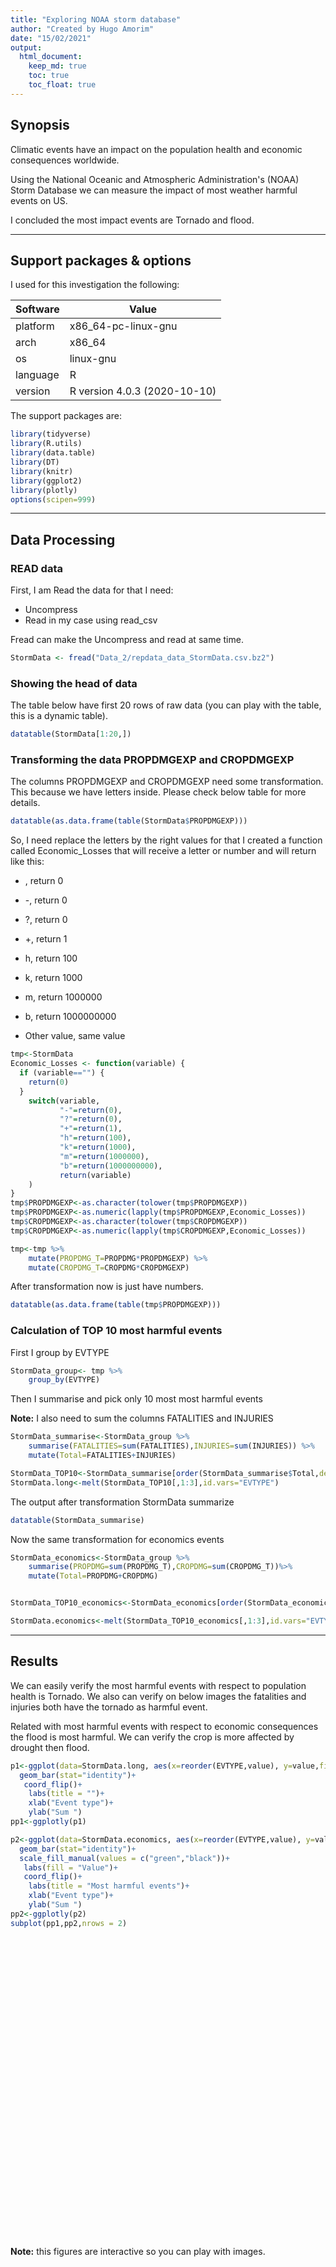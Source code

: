 ```yaml
---
title: "Exploring NOAA storm database"
author: "Created by Hugo Amorim"
date: "15/02/2021"
output: 
  html_document:
    keep_md: true
    toc: true
    toc_float: true
---
```


## Synopsis

Climatic events have an impact on the population health and economic consequences worldwide.

Using the National Oceanic and Atmospheric Administration's (NOAA) Storm Database we can measure the impact of most weather harmful events on US.

I concluded the most impact events are Tornado and flood.

------------------------------------------------------------------------

## Support packages & options

I used for this investigation the following:

| Software | Value                        |
|----------|------------------------------|
| platform | x86_64-pc-linux-gnu          |
| arch     | x86_64                       |
| os       | linux-gnu                    |
| language | R                            |
| version  | R version 4.0.3 (2020-10-10) |

The support packages are:


```r
library(tidyverse)
library(R.utils)
library(data.table)
library(DT)
library(knitr)
library(ggplot2)
library(plotly)
options(scipen=999)
```

------------------------------------------------------------------------

## Data Processing

### READ data

First, I am Read the data for that I need:

-   Uncompress
-   Read in my case using read_csv

Fread can make the Uncompress and read at same time.


```r
StormData <- fread("Data_2/repdata_data_StormData.csv.bz2")
```

### Showing the head of data 

The table below have first 20 rows of raw data (you can play with the table, this is a dynamic table).


```r
datatable(StormData[1:20,])
```

<!--html_preserve--><div id="htmlwidget-17c91e99b1e8a7956042" style="width:100%;height:auto;" class="datatables html-widget"></div>
<script type="application/json" data-for="htmlwidget-17c91e99b1e8a7956042">{"x":{"filter":"none","data":[["1","2","3","4","5","6","7","8","9","10","11","12","13","14","15","16","17","18","19","20"],[1,1,1,1,1,1,1,1,1,1,1,1,1,1,1,1,1,1,1,1],["4/18/1950 0:00:00","4/18/1950 0:00:00","2/20/1951 0:00:00","6/8/1951 0:00:00","11/15/1951 0:00:00","11/15/1951 0:00:00","11/16/1951 0:00:00","1/22/1952 0:00:00","2/13/1952 0:00:00","2/13/1952 0:00:00","2/13/1952 0:00:00","2/13/1952 0:00:00","2/13/1952 0:00:00","2/29/1952 0:00:00","3/3/1952 0:00:00","3/22/1952 0:00:00","4/4/1952 0:00:00","5/10/1952 0:00:00","5/10/1952 0:00:00","5/10/1952 0:00:00"],["0130","0145","1600","0900","1500","2000","0100","0900","2000","2000","2030","2030","2130","1700","1310","1500","0620","0900","0900","0900"],["CST","CST","CST","CST","CST","CST","CST","CST","CST","CST","CST","CST","CST","CST","CST","CST","CST","CST","CST","CST"],[97,3,57,89,43,77,9,123,125,57,43,9,73,49,107,103,97,57,57,57],["MOBILE","BALDWIN","FAYETTE","MADISON","CULLMAN","LAUDERDALE","BLOUNT","TALLAPOOSA","TUSCALOOSA","FAYETTE","CULLMAN","BLOUNT","JEFFERSON","DEKALB","PICKENS","MORGAN","MOBILE","FAYETTE","FAYETTE","FAYETTE"],["AL","AL","AL","AL","AL","AL","AL","AL","AL","AL","AL","AL","AL","AL","AL","AL","AL","AL","AL","AL"],["TORNADO","TORNADO","TORNADO","TORNADO","TORNADO","TORNADO","TORNADO","TORNADO","TORNADO","TORNADO","TORNADO","TORNADO","TORNADO","TORNADO","TORNADO","TORNADO","TORNADO","TORNADO","TORNADO","TORNADO"],[0,0,0,0,0,0,0,0,0,0,0,0,0,0,0,0,0,0,0,0],["","","","","","","","","","","","","","","","","","","",""],["","","","","","","","","","","","","","","","","","","",""],["","","","","","","","","","","","","","","","","","","",""],["","","","","","","","","","","","","","","","","","","",""],[0,0,0,0,0,0,0,0,0,0,0,0,0,0,0,0,0,0,0,0],[null,null,null,null,null,null,null,null,null,null,null,null,null,null,null,null,null,null,null,null],[0,0,0,0,0,0,0,0,0,0,0,0,0,0,0,0,0,0,0,0],["","","","","","","","","","","","","","","","","","","",""],["","","","","","","","","","","","","","","","","","","",""],[14,2,0.1,0,0,1.5,1.5,0,3.3,2.3,1.3,4.7,0,3.3,3.3,21.6,0.2,0.2,0.2,0.2],[100,150,123,100,150,177,33,33,100,100,400,400,200,400,440,100,200,50,50,50],[3,2,2,2,2,2,2,1,3,3,1,1,3,3,3,4,1,1,1,1],[0,0,0,0,0,0,0,0,0,0,0,0,0,0,0,0,0,0,0,0],[0,0,0,0,0,0,0,0,1,0,0,0,1,0,0,4,0,0,0,0],[15,0,2,2,2,6,1,0,14,0,3,3,26,12,6,50,2,0,0,0],[25,2.5,25,2.5,2.5,2.5,2.5,2.5,25,25,2.5,2.5,250,0,25,25,25,25,25,25],["K","K","K","K","K","K","K","K","K","K","M","M","K","K","K","K","K","K","K","K"],[0,0,0,0,0,0,0,0,0,0,0,0,0,0,0,0,0,0,0,0],["","","","","","","","","","","","","","","","","","","",""],["","","","","","","","","","","","","","","","","","","",""],["","","","","","","","","","","","","","","","","","","",""],["","","","","","","","","","","","","","","","","","","",""],[3040,3042,3340,3458,3412,3450,3405,3255,3334,3336,3401,3402,3336,3430,3320,3436,3042,3344,3344,3344],[8812,8755,8742,8626,8642,8748,8631,8558,8740,8738,8645,8644,8656,8542,8754,8700,8817,8745,8745,8745],[3051,0,0,0,0,0,0,0,3336,3337,3402,3404,0,3432,3322,3441,0,0,0,0],[8806,0,0,0,0,0,0,0,8738,8737,8644,8640,0,8540,8752,8638,0,0,0,0],["","","","","","","","","","","","","","","","","","","",""],[1,2,3,4,5,6,7,8,9,10,11,12,13,14,15,16,17,18,19,20]],"container":"<table class=\"display\">\n  <thead>\n    <tr>\n      <th> <\/th>\n      <th>STATE__<\/th>\n      <th>BGN_DATE<\/th>\n      <th>BGN_TIME<\/th>\n      <th>TIME_ZONE<\/th>\n      <th>COUNTY<\/th>\n      <th>COUNTYNAME<\/th>\n      <th>STATE<\/th>\n      <th>EVTYPE<\/th>\n      <th>BGN_RANGE<\/th>\n      <th>BGN_AZI<\/th>\n      <th>BGN_LOCATI<\/th>\n      <th>END_DATE<\/th>\n      <th>END_TIME<\/th>\n      <th>COUNTY_END<\/th>\n      <th>COUNTYENDN<\/th>\n      <th>END_RANGE<\/th>\n      <th>END_AZI<\/th>\n      <th>END_LOCATI<\/th>\n      <th>LENGTH<\/th>\n      <th>WIDTH<\/th>\n      <th>F<\/th>\n      <th>MAG<\/th>\n      <th>FATALITIES<\/th>\n      <th>INJURIES<\/th>\n      <th>PROPDMG<\/th>\n      <th>PROPDMGEXP<\/th>\n      <th>CROPDMG<\/th>\n      <th>CROPDMGEXP<\/th>\n      <th>WFO<\/th>\n      <th>STATEOFFIC<\/th>\n      <th>ZONENAMES<\/th>\n      <th>LATITUDE<\/th>\n      <th>LONGITUDE<\/th>\n      <th>LATITUDE_E<\/th>\n      <th>LONGITUDE_<\/th>\n      <th>REMARKS<\/th>\n      <th>REFNUM<\/th>\n    <\/tr>\n  <\/thead>\n<\/table>","options":{"columnDefs":[{"className":"dt-right","targets":[1,5,9,14,16,19,20,21,22,23,24,25,27,32,33,34,35,37]},{"orderable":false,"targets":0}],"order":[],"autoWidth":false,"orderClasses":false}},"evals":[],"jsHooks":[]}</script><!--/html_preserve-->

### Transforming the data PROPDMGEXP and CROPDMGEXP

The columns PROPDMGEXP and CROPDMGEXP need some transformation. This because we have letters inside. Please check below table for more details.


```r
datatable(as.data.frame(table(StormData$PROPDMGEXP)))
```

<!--html_preserve--><div id="htmlwidget-8da624db8883b3e31a3e" style="width:100%;height:auto;" class="datatables html-widget"></div>
<script type="application/json" data-for="htmlwidget-8da624db8883b3e31a3e">{"x":{"filter":"none","data":[["1","2","3","4","5","6","7","8","9","10","11","12","13","14","15","16","17","18","19"],["","-","?","+","0","1","2","3","4","5","6","7","8","B","h","H","K","m","M"],[465934,1,8,5,216,25,13,4,4,28,4,5,1,40,1,6,424665,7,11330]],"container":"<table class=\"display\">\n  <thead>\n    <tr>\n      <th> <\/th>\n      <th>Var1<\/th>\n      <th>Freq<\/th>\n    <\/tr>\n  <\/thead>\n<\/table>","options":{"columnDefs":[{"className":"dt-right","targets":2},{"orderable":false,"targets":0}],"order":[],"autoWidth":false,"orderClasses":false}},"evals":[],"jsHooks":[]}</script><!--/html_preserve-->

So, I need replace the letters by the right values for that I created a function called Economic_Losses that will receive a letter or number and will return like this:

-    , return 0

-   -, return 0

-   ?, return 0

-   +, return 1

-   h, return 100

-   k, return 1000

-   m, return 1000000

-   b, return 1000000000

-   Other value, same value


```r
tmp<-StormData
Economic_Losses <- function(variable) {
  if (variable=="") {
    return(0)
  }
    switch(variable,
           "-"=return(0),
           "?"=return(0),
           "+"=return(1),
           "h"=return(100),
           "k"=return(1000),
           "m"=return(1000000),
           "b"=return(1000000000),
           return(variable)
    )
}
tmp$PROPDMGEXP<-as.character(tolower(tmp$PROPDMGEXP))
tmp$PROPDMGEXP<-as.numeric(lapply(tmp$PROPDMGEXP,Economic_Losses))
tmp$CROPDMGEXP<-as.character(tolower(tmp$CROPDMGEXP))
tmp$CROPDMGEXP<-as.numeric(lapply(tmp$CROPDMGEXP,Economic_Losses))

tmp<-tmp %>% 
    mutate(PROPDMG_T=PROPDMG*PROPDMGEXP) %>% 
    mutate(CROPDMG_T=CROPDMG*CROPDMGEXP)
```

After transformation now is just have numbers.


```r
datatable(as.data.frame(table(tmp$PROPDMGEXP)))
```

<!--html_preserve--><div id="htmlwidget-e1d15ffdfa48f00e779c" style="width:100%;height:auto;" class="datatables html-widget"></div>
<script type="application/json" data-for="htmlwidget-e1d15ffdfa48f00e779c">{"x":{"filter":"none","data":[["1","2","3","4","5","6","7","8","9","10","11","12","13"],["0","1","2","3","4","5","6","7","8","100","1000","1000000","1000000000"],[466159,30,13,4,4,28,4,5,1,7,424665,11337,40]],"container":"<table class=\"display\">\n  <thead>\n    <tr>\n      <th> <\/th>\n      <th>Var1<\/th>\n      <th>Freq<\/th>\n    <\/tr>\n  <\/thead>\n<\/table>","options":{"columnDefs":[{"className":"dt-right","targets":2},{"orderable":false,"targets":0}],"order":[],"autoWidth":false,"orderClasses":false}},"evals":[],"jsHooks":[]}</script><!--/html_preserve-->

### Calculation of TOP 10 most harmful events

First I group by EVTYPE


```r
StormData_group<- tmp %>% 
    group_by(EVTYPE)
```

Then I summarise and pick only 10 most most harmful events

**Note:** I also need to sum the columns FATALITIES and INJURIES


```r
StormData_summarise<-StormData_group %>% 
    summarise(FATALITIES=sum(FATALITIES),INJURIES=sum(INJURIES)) %>%
    mutate(Total=FATALITIES+INJURIES)

StormData_TOP10<-StormData_summarise[order(StormData_summarise$Total,decreasing = TRUE),][1:10,]
StormData.long<-melt(StormData_TOP10[,1:3],id.vars="EVTYPE")
```

The output after transformation StormData summarize


```r
datatable(StormData_summarise)
```

<!--html_preserve--><div id="htmlwidget-99ee489470f81112983e" style="width:100%;height:auto;" class="datatables html-widget"></div>
<script type="application/json" data-for="htmlwidget-99ee489470f81112983e">{"x":{"filter":"none","data":[["1","2","3","4","5","6","7","8","9","10","11","12","13","14","15","16","17","18","19","20","21","22","23","24","25","26","27","28","29","30","31","32","33","34","35","36","37","38","39","40","41","42","43","44","45","46","47","48","49","50","51","52","53","54","55","56","57","58","59","60","61","62","63","64","65","66","67","68","69","70","71","72","73","74","75","76","77","78","79","80","81","82","83","84","85","86","87","88","89","90","91","92","93","94","95","96","97","98","99","100","101","102","103","104","105","106","107","108","109","110","111","112","113","114","115","116","117","118","119","120","121","122","123","124","125","126","127","128","129","130","131","132","133","134","135","136","137","138","139","140","141","142","143","144","145","146","147","148","149","150","151","152","153","154","155","156","157","158","159","160","161","162","163","164","165","166","167","168","169","170","171","172","173","174","175","176","177","178","179","180","181","182","183","184","185","186","187","188","189","190","191","192","193","194","195","196","197","198","199","200","201","202","203","204","205","206","207","208","209","210","211","212","213","214","215","216","217","218","219","220","221","222","223","224","225","226","227","228","229","230","231","232","233","234","235","236","237","238","239","240","241","242","243","244","245","246","247","248","249","250","251","252","253","254","255","256","257","258","259","260","261","262","263","264","265","266","267","268","269","270","271","272","273","274","275","276","277","278","279","280","281","282","283","284","285","286","287","288","289","290","291","292","293","294","295","296","297","298","299","300","301","302","303","304","305","306","307","308","309","310","311","312","313","314","315","316","317","318","319","320","321","322","323","324","325","326","327","328","329","330","331","332","333","334","335","336","337","338","339","340","341","342","343","344","345","346","347","348","349","350","351","352","353","354","355","356","357","358","359","360","361","362","363","364","365","366","367","368","369","370","371","372","373","374","375","376","377","378","379","380","381","382","383","384","385","386","387","388","389","390","391","392","393","394","395","396","397","398","399","400","401","402","403","404","405","406","407","408","409","410","411","412","413","414","415","416","417","418","419","420","421","422","423","424","425","426","427","428","429","430","431","432","433","434","435","436","437","438","439","440","441","442","443","444","445","446","447","448","449","450","451","452","453","454","455","456","457","458","459","460","461","462","463","464","465","466","467","468","469","470","471","472","473","474","475","476","477","478","479","480","481","482","483","484","485","486","487","488","489","490","491","492","493","494","495","496","497","498","499","500","501","502","503","504","505","506","507","508","509","510","511","512","513","514","515","516","517","518","519","520","521","522","523","524","525","526","527","528","529","530","531","532","533","534","535","536","537","538","539","540","541","542","543","544","545","546","547","548","549","550","551","552","553","554","555","556","557","558","559","560","561","562","563","564","565","566","567","568","569","570","571","572","573","574","575","576","577","578","579","580","581","582","583","584","585","586","587","588","589","590","591","592","593","594","595","596","597","598","599","600","601","602","603","604","605","606","607","608","609","610","611","612","613","614","615","616","617","618","619","620","621","622","623","624","625","626","627","628","629","630","631","632","633","634","635","636","637","638","639","640","641","642","643","644","645","646","647","648","649","650","651","652","653","654","655","656","657","658","659","660","661","662","663","664","665","666","667","668","669","670","671","672","673","674","675","676","677","678","679","680","681","682","683","684","685","686","687","688","689","690","691","692","693","694","695","696","697","698","699","700","701","702","703","704","705","706","707","708","709","710","711","712","713","714","715","716","717","718","719","720","721","722","723","724","725","726","727","728","729","730","731","732","733","734","735","736","737","738","739","740","741","742","743","744","745","746","747","748","749","750","751","752","753","754","755","756","757","758","759","760","761","762","763","764","765","766","767","768","769","770","771","772","773","774","775","776","777","778","779","780","781","782","783","784","785","786","787","788","789","790","791","792","793","794","795","796","797","798","799","800","801","802","803","804","805","806","807","808","809","810","811","812","813","814","815","816","817","818","819","820","821","822","823","824","825","826","827","828","829","830","831","832","833","834","835","836","837","838","839","840","841","842","843","844","845","846","847","848","849","850","851","852","853","854","855","856","857","858","859","860","861","862","863","864","865","866","867","868","869","870","871","872","873","874","875","876","877","878","879","880","881","882","883","884","885","886","887","888","889","890","891","892","893","894","895","896","897","898","899","900","901","902","903","904","905","906","907","908","909","910","911","912","913","914","915","916","917","918","919","920","921","922","923","924","925","926","927","928","929","930","931","932","933","934","935","936","937","938","939","940","941","942","943","944","945","946","947","948","949","950","951","952","953","954","955","956","957","958","959","960","961","962","963","964","965","966","967","968","969","970","971","972","973","974","975","976","977","978","979","980","981","982","983","984","985"],["   HIGH SURF ADVISORY"," COASTAL FLOOD"," FLASH FLOOD"," LIGHTNING"," TSTM WIND"," TSTM WIND (G45)"," WATERSPOUT"," WIND","?","ABNORMAL WARMTH","ABNORMALLY DRY","ABNORMALLY WET","ACCUMULATED SNOWFALL","AGRICULTURAL FREEZE","APACHE COUNTY","ASTRONOMICAL HIGH TIDE","ASTRONOMICAL LOW TIDE","AVALANCE","AVALANCHE","BEACH EROSIN","Beach Erosion","BEACH EROSION","BEACH EROSION/COASTAL FLOOD","BEACH FLOOD","BELOW NORMAL PRECIPITATION","BITTER WIND CHILL","BITTER WIND CHILL TEMPERATURES","Black Ice","BLACK ICE","BLIZZARD","BLIZZARD AND EXTREME WIND CHIL","BLIZZARD AND HEAVY SNOW","Blizzard Summary","BLIZZARD WEATHER","BLIZZARD/FREEZING RAIN","BLIZZARD/HEAVY SNOW","BLIZZARD/HIGH WIND","BLIZZARD/WINTER STORM","BLOW-OUT TIDE","BLOW-OUT TIDES","BLOWING DUST","blowing snow","Blowing Snow","BLOWING SNOW","BLOWING SNOW &amp; EXTREME WIND CH","BLOWING SNOW- EXTREME WIND CHI","BLOWING SNOW/EXTREME WIND CHIL","BREAKUP FLOODING","BRUSH FIRE","BRUSH FIRES","COASTAL  FLOODING/EROSION","COASTAL EROSION","Coastal Flood","COASTAL FLOOD","coastal flooding","Coastal Flooding","COASTAL FLOODING","COASTAL FLOODING/EROSION","Coastal Storm","COASTAL STORM","COASTAL SURGE","COASTAL/TIDAL FLOOD","COASTALFLOOD","COASTALSTORM","Cold","COLD","COLD AIR FUNNEL","COLD AIR FUNNELS","COLD AIR TORNADO","Cold and Frost","COLD AND FROST","COLD AND SNOW","COLD AND WET CONDITIONS","Cold Temperature","COLD TEMPERATURES","COLD WAVE","COLD WEATHER","COLD WIND CHILL TEMPERATURES","COLD/WIND CHILL","COLD/WINDS","COOL AND WET","COOL SPELL","CSTL FLOODING/EROSION","DAM BREAK","DAM FAILURE","Damaging Freeze","DAMAGING FREEZE","DEEP HAIL","DENSE FOG","DENSE SMOKE","DOWNBURST","DOWNBURST WINDS","DRIEST MONTH","Drifting Snow","DROUGHT","DROUGHT/EXCESSIVE HEAT","DROWNING","DRY","DRY CONDITIONS","DRY HOT WEATHER","DRY MICROBURST","DRY MICROBURST 50","DRY MICROBURST 53","DRY MICROBURST 58","DRY MICROBURST 61","DRY MICROBURST 84","DRY MICROBURST WINDS","DRY MIRCOBURST WINDS","DRY PATTERN","DRY SPELL","DRY WEATHER","DRYNESS","DUST DEVEL","Dust Devil","DUST DEVIL","DUST DEVIL WATERSPOUT","DUST STORM","DUST STORM/HIGH WINDS","DUSTSTORM","EARLY FREEZE","Early Frost","EARLY FROST","EARLY RAIN","EARLY SNOW","Early snowfall","EARLY SNOWFALL","Erosion/Cstl Flood","EXCESSIVE","Excessive Cold","EXCESSIVE HEAT","EXCESSIVE HEAT/DROUGHT","EXCESSIVE PRECIPITATION","EXCESSIVE RAIN","EXCESSIVE RAINFALL","EXCESSIVE SNOW","EXCESSIVE WETNESS","EXCESSIVELY DRY","Extended Cold","Extreme Cold","EXTREME COLD","EXTREME COLD/WIND CHILL","EXTREME HEAT","EXTREME WIND CHILL","EXTREME WIND CHILL/BLOWING SNO","EXTREME WIND CHILLS","EXTREME WINDCHILL","EXTREME WINDCHILL TEMPERATURES","EXTREME/RECORD COLD","EXTREMELY WET","FALLING SNOW/ICE","FIRST FROST","FIRST SNOW","FLASH FLOOD","FLASH FLOOD - HEAVY RAIN","FLASH FLOOD FROM ICE JAMS","FLASH FLOOD LANDSLIDES","FLASH FLOOD WINDS","FLASH FLOOD/","FLASH FLOOD/ FLOOD","FLASH FLOOD/ STREET","FLASH FLOOD/FLOOD","FLASH FLOOD/HEAVY RAIN","FLASH FLOOD/LANDSLIDE","FLASH FLOODING","FLASH FLOODING/FLOOD","FLASH FLOODING/THUNDERSTORM WI","FLASH FLOODS","FLASH FLOOODING","Flood","FLOOD","FLOOD &amp; HEAVY RAIN","FLOOD FLASH","FLOOD FLOOD/FLASH","FLOOD WATCH/","FLOOD/FLASH","Flood/Flash Flood","FLOOD/FLASH FLOOD","FLOOD/FLASH FLOODING","FLOOD/FLASH/FLOOD","FLOOD/FLASHFLOOD","FLOOD/RAIN/WIND","FLOOD/RAIN/WINDS","FLOOD/RIVER FLOOD","Flood/Strong Wind","FLOODING","FLOODING/HEAVY RAIN","FLOODS","FOG","FOG AND COLD TEMPERATURES","FOREST FIRES","Freeze","FREEZE","Freezing drizzle","Freezing Drizzle","FREEZING DRIZZLE","FREEZING DRIZZLE AND FREEZING","Freezing Fog","FREEZING FOG","Freezing rain","Freezing Rain","FREEZING RAIN","FREEZING RAIN AND SLEET","FREEZING RAIN AND SNOW","FREEZING RAIN SLEET AND","FREEZING RAIN SLEET AND LIGHT","FREEZING RAIN/SLEET","FREEZING RAIN/SNOW","Freezing Spray","Frost","FROST","Frost/Freeze","FROST/FREEZE","FROST\\FREEZE","FUNNEL","Funnel Cloud","FUNNEL CLOUD","FUNNEL CLOUD.","FUNNEL CLOUD/HAIL","FUNNEL CLOUDS","FUNNELS","Glaze","GLAZE","GLAZE ICE","GLAZE/ICE STORM","gradient wind","Gradient wind","GRADIENT WIND","GRADIENT WINDS","GRASS FIRES","GROUND BLIZZARD","GUSTNADO","GUSTNADO AND","GUSTY LAKE WIND","GUSTY THUNDERSTORM WIND","GUSTY THUNDERSTORM WINDS","Gusty Wind","GUSTY WIND","GUSTY WIND/HAIL","GUSTY WIND/HVY RAIN","Gusty wind/rain","Gusty winds","Gusty Winds","GUSTY WINDS","HAIL","HAIL 0.75","HAIL 0.88","HAIL 075","HAIL 088","HAIL 1.00","HAIL 1.75","HAIL 1.75)","HAIL 100","HAIL 125","HAIL 150","HAIL 175","HAIL 200","HAIL 225","HAIL 275","HAIL 450","HAIL 75","HAIL 80","HAIL 88","HAIL ALOFT","HAIL DAMAGE","HAIL FLOODING","HAIL STORM","Hail(0.75)","HAIL/ICY ROADS","HAIL/WIND","HAIL/WINDS","HAILSTORM","HAILSTORMS","HARD FREEZE","HAZARDOUS SURF","HEAT","HEAT DROUGHT","Heat Wave","HEAT WAVE","HEAT WAVE DROUGHT","HEAT WAVES","HEAT/DROUGHT","Heatburst","HEAVY LAKE SNOW","HEAVY MIX","HEAVY PRECIPATATION","Heavy Precipitation","HEAVY PRECIPITATION","Heavy rain","Heavy Rain","HEAVY RAIN","HEAVY RAIN AND FLOOD","Heavy Rain and Wind","HEAVY RAIN EFFECTS","HEAVY RAIN; URBAN FLOOD WINDS;","HEAVY RAIN/FLOODING","Heavy Rain/High Surf","HEAVY RAIN/LIGHTNING","HEAVY RAIN/MUDSLIDES/FLOOD","HEAVY RAIN/SEVERE WEATHER","HEAVY RAIN/SMALL STREAM URBAN","HEAVY RAIN/SNOW","HEAVY RAIN/URBAN FLOOD","HEAVY RAIN/WIND","HEAVY RAINFALL","HEAVY RAINS","HEAVY RAINS/FLOODING","HEAVY SEAS","HEAVY SHOWER","HEAVY SHOWERS","HEAVY SNOW","HEAVY SNOW   FREEZING RAIN","HEAVY SNOW &amp; ICE","HEAVY SNOW AND","HEAVY SNOW AND HIGH WINDS","HEAVY SNOW AND ICE","HEAVY SNOW AND ICE STORM","HEAVY SNOW AND STRONG WINDS","HEAVY SNOW ANDBLOWING SNOW","Heavy snow shower","HEAVY SNOW SQUALLS","HEAVY SNOW-SQUALLS","HEAVY SNOW/BLIZZARD","HEAVY SNOW/BLIZZARD/AVALANCHE","HEAVY SNOW/BLOWING SNOW","HEAVY SNOW/FREEZING RAIN","HEAVY SNOW/HIGH","HEAVY SNOW/HIGH WIND","HEAVY SNOW/HIGH WINDS","HEAVY SNOW/HIGH WINDS &amp; FLOOD","HEAVY SNOW/HIGH WINDS/FREEZING","HEAVY SNOW/ICE","HEAVY SNOW/ICE STORM","HEAVY SNOW/SLEET","HEAVY SNOW/SQUALLS","HEAVY SNOW/WIND","HEAVY SNOW/WINTER STORM","HEAVY SNOWPACK","Heavy Surf","HEAVY SURF","Heavy surf and wind","HEAVY SURF COASTAL FLOODING","HEAVY SURF/HIGH SURF","HEAVY SWELLS","HEAVY WET SNOW","HIGH","HIGH  SWELLS","HIGH  WINDS","HIGH SEAS","High Surf","HIGH SURF","HIGH SURF ADVISORIES","HIGH SURF ADVISORY","HIGH SWELLS","HIGH TEMPERATURE RECORD","HIGH TIDES","HIGH WATER","HIGH WAVES","High Wind","HIGH WIND","HIGH WIND (G40)","HIGH WIND 48","HIGH WIND 63","HIGH WIND 70","HIGH WIND AND HEAVY SNOW","HIGH WIND AND HIGH TIDES","HIGH WIND AND SEAS","HIGH WIND DAMAGE","HIGH WIND/ BLIZZARD","HIGH WIND/BLIZZARD","HIGH WIND/BLIZZARD/FREEZING RA","HIGH WIND/HEAVY SNOW","HIGH WIND/LOW WIND CHILL","HIGH WIND/SEAS","HIGH WIND/WIND CHILL","HIGH WIND/WIND CHILL/BLIZZARD","HIGH WINDS","HIGH WINDS 55","HIGH WINDS 57","HIGH WINDS 58","HIGH WINDS 63","HIGH WINDS 66","HIGH WINDS 67","HIGH WINDS 73","HIGH WINDS 76","HIGH WINDS 80","HIGH WINDS 82","HIGH WINDS AND WIND CHILL","HIGH WINDS DUST STORM","HIGH WINDS HEAVY RAINS","HIGH WINDS/","HIGH WINDS/COASTAL FLOOD","HIGH WINDS/COLD","HIGH WINDS/FLOODING","HIGH WINDS/HEAVY RAIN","HIGH WINDS/SNOW","HIGHWAY FLOODING","Hot and Dry","HOT PATTERN","HOT SPELL","HOT WEATHER","HOT/DRY PATTERN","HURRICANE","Hurricane Edouard","HURRICANE EMILY","HURRICANE ERIN","HURRICANE FELIX","HURRICANE GORDON","HURRICANE OPAL","HURRICANE OPAL/HIGH WINDS","HURRICANE-GENERATED SWELLS","HURRICANE/TYPHOON","HVY RAIN","HYPERTHERMIA/EXPOSURE","HYPOTHERMIA","Hypothermia/Exposure","HYPOTHERMIA/EXPOSURE","ICE","ICE AND SNOW","ICE FLOES","Ice Fog","ICE JAM","Ice jam flood (minor","ICE JAM FLOODING","ICE ON ROAD","ICE PELLETS","ICE ROADS","ICE STORM","ICE STORM AND SNOW","ICE STORM/FLASH FLOOD","Ice/Snow","ICE/SNOW","ICE/STRONG WINDS","Icestorm/Blizzard","Icy Roads","ICY ROADS","LACK OF SNOW","Lake Effect Snow","LAKE EFFECT SNOW","LAKE FLOOD","LAKE-EFFECT SNOW","LAKESHORE FLOOD","LANDSLIDE","LANDSLIDE/URBAN FLOOD","LANDSLIDES","Landslump","LANDSLUMP","LANDSPOUT","LARGE WALL CLOUD","LATE FREEZE","LATE SEASON HAIL","LATE SEASON SNOW","Late Season Snowfall","LATE SNOW","Late-season Snowfall","LIGHT FREEZING RAIN","Light snow","Light Snow","LIGHT SNOW","LIGHT SNOW AND SLEET","Light Snow/Flurries","LIGHT SNOW/FREEZING PRECIP","Light Snowfall","LIGHTING","LIGHTNING","LIGHTNING  WAUSEON","LIGHTNING AND HEAVY RAIN","LIGHTNING AND THUNDERSTORM WIN","LIGHTNING AND WINDS","LIGHTNING DAMAGE","LIGHTNING FIRE","LIGHTNING INJURY","LIGHTNING THUNDERSTORM WINDS","LIGHTNING THUNDERSTORM WINDSS","LIGHTNING.","LIGHTNING/HEAVY RAIN","LIGNTNING","LOCAL FLASH FLOOD","LOCAL FLOOD","LOCALLY HEAVY RAIN","LOW TEMPERATURE","LOW TEMPERATURE RECORD","LOW WIND CHILL","MAJOR FLOOD","Marine Accident","MARINE HAIL","MARINE HIGH WIND","MARINE MISHAP","MARINE STRONG WIND","MARINE THUNDERSTORM WIND","MARINE TSTM WIND","Metro Storm, May 26","Microburst","MICROBURST","MICROBURST WINDS","Mild and Dry Pattern","MILD PATTERN","MILD/DRY PATTERN","MINOR FLOOD","Minor Flooding","MINOR FLOODING","MIXED PRECIP","Mixed Precipitation","MIXED PRECIPITATION","MODERATE SNOW","MODERATE SNOWFALL","MONTHLY PRECIPITATION","Monthly Rainfall","MONTHLY RAINFALL","Monthly Snowfall","MONTHLY SNOWFALL","MONTHLY TEMPERATURE","Mountain Snows","MUD SLIDE","MUD SLIDES","MUD SLIDES URBAN FLOODING","MUD/ROCK SLIDE","Mudslide","MUDSLIDE","MUDSLIDE/LANDSLIDE","Mudslides","MUDSLIDES","NEAR RECORD SNOW","No Severe Weather","NON SEVERE HAIL","NON TSTM WIND","NON-SEVERE WIND DAMAGE","NON-TSTM WIND","NONE","NORMAL PRECIPITATION","NORTHERN LIGHTS","Other","OTHER","PATCHY DENSE FOG","PATCHY ICE","Prolong Cold","PROLONG COLD","PROLONG COLD/SNOW","PROLONG WARMTH","PROLONGED RAIN","RAIN","RAIN (HEAVY)","RAIN AND WIND","Rain Damage","RAIN/SNOW","RAIN/WIND","RAINSTORM","RAPIDLY RISING WATER","RECORD  COLD","Record Cold","RECORD COLD","RECORD COLD AND HIGH WIND","RECORD COLD/FROST","RECORD COOL","Record dry month","RECORD DRYNESS","Record Heat","RECORD HEAT","RECORD HEAT WAVE","Record High","RECORD HIGH","RECORD HIGH TEMPERATURE","RECORD HIGH TEMPERATURES","RECORD LOW","RECORD LOW RAINFALL","Record May Snow","RECORD PRECIPITATION","RECORD RAINFALL","RECORD SNOW","RECORD SNOW/COLD","RECORD SNOWFALL","Record temperature","RECORD TEMPERATURE","Record Temperatures","RECORD TEMPERATURES","RECORD WARM","RECORD WARM TEMPS.","Record Warmth","RECORD WARMTH","Record Winter Snow","RECORD/EXCESSIVE HEAT","RECORD/EXCESSIVE RAINFALL","RED FLAG CRITERIA","RED FLAG FIRE WX","REMNANTS OF FLOYD","RIP CURRENT","RIP CURRENTS","RIP CURRENTS HEAVY SURF","RIP CURRENTS/HEAVY SURF","RIVER AND STREAM FLOOD","RIVER FLOOD","River Flooding","RIVER FLOODING","ROCK SLIDE","ROGUE WAVE","ROTATING WALL CLOUD","ROUGH SEAS","ROUGH SURF","RURAL FLOOD","Saharan Dust","SAHARAN DUST","Seasonal Snowfall","SEICHE","SEVERE COLD","SEVERE THUNDERSTORM","SEVERE THUNDERSTORM WINDS","SEVERE THUNDERSTORMS","SEVERE TURBULENCE","SLEET","SLEET &amp; FREEZING RAIN","SLEET STORM","SLEET/FREEZING RAIN","SLEET/ICE STORM","SLEET/RAIN/SNOW","SLEET/SNOW","small hail","Small Hail","SMALL HAIL","SMALL STREAM","SMALL STREAM AND","SMALL STREAM AND URBAN FLOOD","SMALL STREAM AND URBAN FLOODIN","SMALL STREAM FLOOD","SMALL STREAM FLOODING","SMALL STREAM URBAN FLOOD","SMALL STREAM/URBAN FLOOD","Sml Stream Fld","SMOKE","Snow","SNOW","Snow Accumulation","SNOW ACCUMULATION","SNOW ADVISORY","SNOW AND COLD","SNOW AND HEAVY SNOW","Snow and Ice","SNOW AND ICE","SNOW AND ICE STORM","Snow and sleet","SNOW AND SLEET","SNOW AND WIND","SNOW DROUGHT","SNOW FREEZING RAIN","SNOW SHOWERS","SNOW SLEET","SNOW SQUALL","Snow squalls","Snow Squalls","SNOW SQUALLS","SNOW- HIGH WIND- WIND CHILL","SNOW/ BITTER COLD","SNOW/ ICE","SNOW/BLOWING SNOW","SNOW/COLD","SNOW/FREEZING RAIN","SNOW/HEAVY SNOW","SNOW/HIGH WINDS","SNOW/ICE","SNOW/ICE STORM","SNOW/RAIN","SNOW/RAIN/SLEET","SNOW/SLEET","SNOW/SLEET/FREEZING RAIN","SNOW/SLEET/RAIN","SNOW\\COLD","SNOWFALL RECORD","SNOWMELT FLOODING","SNOWSTORM","SOUTHEAST","STORM FORCE WINDS","STORM SURGE","STORM SURGE/TIDE","STREAM FLOODING","STREET FLOOD","STREET FLOODING","Strong Wind","STRONG WIND","STRONG WIND GUST","Strong winds","Strong Winds","STRONG WINDS","Summary August 10","Summary August 11","Summary August 17","Summary August 2-3","Summary August 21","Summary August 28","Summary August 4","Summary August 7","Summary August 9","Summary Jan 17","Summary July 23-24","Summary June 18-19","Summary June 5-6","Summary June 6","Summary of April 12","Summary of April 13","Summary of April 21","Summary of April 27","Summary of April 3rd","Summary of August 1","Summary of July 11","Summary of July 2","Summary of July 22","Summary of July 26","Summary of July 29","Summary of July 3","Summary of June 10","Summary of June 11","Summary of June 12","Summary of June 13","Summary of June 15","Summary of June 16","Summary of June 18","Summary of June 23","Summary of June 24","Summary of June 3","Summary of June 30","Summary of June 4","Summary of June 6","Summary of March 14","Summary of March 23","Summary of March 24","SUMMARY OF MARCH 24-25","SUMMARY OF MARCH 27","SUMMARY OF MARCH 29","Summary of May 10","Summary of May 13","Summary of May 14","Summary of May 22","Summary of May 22 am","Summary of May 22 pm","Summary of May 26 am","Summary of May 26 pm","Summary of May 31 am","Summary of May 31 pm","Summary of May 9-10","Summary Sept. 25-26","Summary September 20","Summary September 23","Summary September 3","Summary September 4","Summary: Nov. 16","Summary: Nov. 6-7","Summary: Oct. 20-21","Summary: October 31","Summary: Sept. 18","Temperature record","THUDERSTORM WINDS","THUNDEERSTORM WINDS","THUNDERESTORM WINDS","THUNDERSNOW","Thundersnow shower","THUNDERSTORM","THUNDERSTORM  WINDS","THUNDERSTORM DAMAGE","THUNDERSTORM DAMAGE TO","THUNDERSTORM HAIL","THUNDERSTORM W INDS","Thunderstorm Wind","THUNDERSTORM WIND","THUNDERSTORM WIND (G40)","THUNDERSTORM WIND 50","THUNDERSTORM WIND 52","THUNDERSTORM WIND 56","THUNDERSTORM WIND 59","THUNDERSTORM WIND 59 MPH","THUNDERSTORM WIND 59 MPH.","THUNDERSTORM WIND 60 MPH","THUNDERSTORM WIND 65 MPH","THUNDERSTORM WIND 65MPH","THUNDERSTORM WIND 69","THUNDERSTORM WIND 98 MPH","THUNDERSTORM WIND G50","THUNDERSTORM WIND G51","THUNDERSTORM WIND G52","THUNDERSTORM WIND G55","THUNDERSTORM WIND G60","THUNDERSTORM WIND G61","THUNDERSTORM WIND TREES","THUNDERSTORM WIND.","THUNDERSTORM WIND/ TREE","THUNDERSTORM WIND/ TREES","THUNDERSTORM WIND/AWNING","THUNDERSTORM WIND/HAIL","THUNDERSTORM WIND/LIGHTNING","THUNDERSTORM WINDS","THUNDERSTORM WINDS      LE CEN","THUNDERSTORM WINDS 13","THUNDERSTORM WINDS 2","THUNDERSTORM WINDS 50","THUNDERSTORM WINDS 52","THUNDERSTORM WINDS 53","THUNDERSTORM WINDS 60","THUNDERSTORM WINDS 61","THUNDERSTORM WINDS 62","THUNDERSTORM WINDS 63 MPH","THUNDERSTORM WINDS AND","THUNDERSTORM WINDS FUNNEL CLOU","THUNDERSTORM WINDS G","THUNDERSTORM WINDS G60","THUNDERSTORM WINDS HAIL","THUNDERSTORM WINDS HEAVY RAIN","THUNDERSTORM WINDS LIGHTNING","THUNDERSTORM WINDS SMALL STREA","THUNDERSTORM WINDS URBAN FLOOD","THUNDERSTORM WINDS.","THUNDERSTORM WINDS/ FLOOD","THUNDERSTORM WINDS/ HAIL","THUNDERSTORM WINDS/FLASH FLOOD","THUNDERSTORM WINDS/FLOODING","THUNDERSTORM WINDS/FUNNEL CLOU","THUNDERSTORM WINDS/HAIL","THUNDERSTORM WINDS/HEAVY RAIN","THUNDERSTORM WINDS53","THUNDERSTORM WINDSHAIL","THUNDERSTORM WINDSS","THUNDERSTORM WINS","THUNDERSTORMS","THUNDERSTORMS WIND","THUNDERSTORMS WINDS","THUNDERSTORMW","THUNDERSTORMW 50","THUNDERSTORMW WINDS","THUNDERSTORMWINDS","THUNDERSTROM WIND","THUNDERSTROM WINDS","THUNDERTORM WINDS","THUNDERTSORM WIND","THUNDESTORM WINDS","THUNERSTORM WINDS","TIDAL FLOOD","Tidal Flooding","TIDAL FLOODING","TORNADO","TORNADO DEBRIS","TORNADO F0","TORNADO F1","TORNADO F2","TORNADO F3","TORNADO/WATERSPOUT","TORNADOES","TORNADOES, TSTM WIND, HAIL","TORNADOS","TORNDAO","TORRENTIAL RAIN","Torrential Rainfall","TROPICAL DEPRESSION","TROPICAL STORM","TROPICAL STORM ALBERTO","TROPICAL STORM DEAN","TROPICAL STORM GORDON","TROPICAL STORM JERRY","TSTM","TSTM HEAVY RAIN","Tstm Wind","TSTM WIND","TSTM WIND  (G45)","TSTM WIND (41)","TSTM WIND (G35)","TSTM WIND (G40)","TSTM WIND (G45)","TSTM WIND 40","TSTM WIND 45","TSTM WIND 50","TSTM WIND 51","TSTM WIND 52","TSTM WIND 55","TSTM WIND 65)","TSTM WIND AND LIGHTNING","TSTM WIND DAMAGE","TSTM WIND G45","TSTM WIND G58","TSTM WIND/HAIL","TSTM WINDS","TSTM WND","TSTMW","TSUNAMI","TUNDERSTORM WIND","TYPHOON","Unseasonable Cold","UNSEASONABLY COLD","UNSEASONABLY COOL","UNSEASONABLY COOL &amp; WET","UNSEASONABLY DRY","UNSEASONABLY HOT","UNSEASONABLY WARM","UNSEASONABLY WARM &amp; WET","UNSEASONABLY WARM AND DRY","UNSEASONABLY WARM YEAR","UNSEASONABLY WARM/WET","UNSEASONABLY WET","UNSEASONAL LOW TEMP","UNSEASONAL RAIN","UNUSUAL WARMTH","UNUSUAL/RECORD WARMTH","UNUSUALLY COLD","UNUSUALLY LATE SNOW","UNUSUALLY WARM","URBAN AND SMALL","URBAN AND SMALL STREAM","URBAN AND SMALL STREAM FLOOD","URBAN AND SMALL STREAM FLOODIN","Urban flood","Urban Flood","URBAN FLOOD","URBAN FLOOD LANDSLIDE","Urban Flooding","URBAN FLOODING","URBAN FLOODS","URBAN SMALL","URBAN SMALL STREAM FLOOD","URBAN/SMALL","URBAN/SMALL FLOODING","URBAN/SMALL STREAM","URBAN/SMALL STREAM  FLOOD","URBAN/SMALL STREAM FLOOD","URBAN/SMALL STREAM FLOODING","URBAN/SMALL STRM FLDG","URBAN/SML STREAM FLD","URBAN/SML STREAM FLDG","URBAN/STREET FLOODING","VERY DRY","VERY WARM","VOG","Volcanic Ash","VOLCANIC ASH","Volcanic Ash Plume","VOLCANIC ASHFALL","VOLCANIC ERUPTION","WAKE LOW WIND","WALL CLOUD","WALL CLOUD/FUNNEL CLOUD","WARM DRY CONDITIONS","WARM WEATHER","WATER SPOUT","WATERSPOUT","WATERSPOUT FUNNEL CLOUD","WATERSPOUT TORNADO","WATERSPOUT-","WATERSPOUT-TORNADO","WATERSPOUT/","WATERSPOUT/ TORNADO","WATERSPOUT/TORNADO","WATERSPOUTS","WAYTERSPOUT","wet micoburst","WET MICROBURST","Wet Month","WET SNOW","WET WEATHER","Wet Year","Whirlwind","WHIRLWIND","WILD FIRES","WILD/FOREST FIRE","WILD/FOREST FIRES","WILDFIRE","WILDFIRES","Wind","WIND","WIND ADVISORY","WIND AND WAVE","WIND CHILL","WIND CHILL/HIGH WIND","Wind Damage","WIND DAMAGE","WIND GUSTS","WIND STORM","WIND/HAIL","WINDS","WINTER MIX","WINTER STORM","WINTER STORM HIGH WINDS","WINTER STORM/HIGH WIND","WINTER STORM/HIGH WINDS","WINTER STORMS","Winter Weather","WINTER WEATHER","WINTER WEATHER MIX","WINTER WEATHER/MIX","WINTERY MIX","Wintry mix","Wintry Mix","WINTRY MIX","WND"],[0,0,0,0,0,0,0,0,0,0,0,0,0,0,0,0,0,1,224,0,0,0,0,0,0,0,0,0,1,101,0,0,0,0,0,0,0,0,0,0,0,1,0,1,0,0,0,0,0,0,0,0,0,3,0,2,1,0,0,3,0,0,0,1,3,35,0,0,0,0,0,14,0,2,0,3,5,0,95,1,0,0,0,0,0,0,0,0,18,0,0,0,0,0,0,2,1,0,0,0,3,0,0,0,0,0,0,0,0,0,0,0,0,0,2,0,22,0,0,0,0,0,0,0,0,0,0,0,0,1903,0,0,0,2,0,0,0,1,2,160,125,96,0,0,0,17,0,0,0,1,0,0,978,0,0,0,0,0,0,0,14,0,0,19,5,0,2,0,0,470,1,0,0,0,0,0,17,0,0,0,0,0,1,0,6,0,0,62,1,0,0,1,0,0,2,0,0,0,0,0,7,0,0,0,0,0,1,1,0,1,0,0,0,0,0,0,0,0,0,0,0,7,0,0,0,0,0,0,0,0,0,0,0,0,0,0,1,0,0,0,0,0,4,15,0,0,0,0,0,0,0,0,0,0,0,0,0,0,0,0,0,0,0,0,0,0,0,0,0,0,0,0,0,0,937,0,0,172,4,5,0,0,0,0,0,0,0,0,0,98,0,0,0,0,0,0,0,0,0,0,0,0,0,0,0,0,3,0,0,127,0,0,0,2,0,0,0,0,0,0,0,0,0,0,0,0,0,0,0,0,0,0,0,0,0,0,0,1,7,3,0,42,0,0,0,0,0,5,3,101,0,0,1,0,0,3,1,0,248,0,0,0,0,0,0,3,0,0,0,0,0,0,4,0,0,35,0,0,0,0,0,0,0,0,0,0,0,0,0,0,0,0,0,0,3,0,0,0,0,0,0,61,0,0,6,1,0,1,2,0,64,0,1,1,4,3,6,0,0,0,0,0,0,1,0,0,89,0,0,0,0,0,0,0,5,0,0,0,0,0,0,38,0,1,0,0,0,0,0,0,0,0,0,0,0,0,0,1,0,0,0,0,0,816,0,0,0,0,0,0,0,0,0,1,0,0,0,0,0,7,0,0,0,1,0,1,7,14,10,9,0,0,0,0,0,0,0,0,0,1,2,0,0,0,0,0,0,0,0,0,0,0,0,0,0,0,4,0,0,1,0,0,0,0,0,0,0,0,0,0,0,0,0,0,0,0,0,0,0,0,0,0,0,4,1,0,1,0,0,1,0,0,0,0,0,0,2,0,0,0,0,0,0,0,0,0,0,0,0,0,0,0,0,0,0,0,0,0,0,17,0,0,0,0,368,204,0,5,0,2,0,2,0,0,0,8,4,0,0,0,0,0,0,0,0,0,0,2,0,0,0,0,0,0,0,0,0,0,0,0,0,0,0,0,0,0,0,0,5,0,0,0,0,0,0,4,0,0,0,0,0,0,0,0,2,0,1,0,0,1,0,0,0,0,0,0,0,0,0,0,0,0,0,0,0,0,0,0,0,13,11,0,0,0,0,103,0,0,1,7,0,0,0,0,0,0,0,0,0,0,0,0,0,0,0,0,0,0,0,0,0,0,0,0,0,0,0,0,0,0,0,0,0,0,0,0,0,0,0,0,0,0,0,0,0,0,0,0,0,0,0,0,0,0,0,0,0,0,0,0,0,0,0,0,0,0,0,0,0,0,1,0,1,0,0,0,0,0,0,133,1,0,0,0,0,0,0,0,0,0,0,0,0,0,1,0,0,0,0,0,0,0,0,0,0,64,0,0,0,0,0,0,0,0,0,0,0,0,0,0,0,0,0,0,0,0,0,0,0,0,0,0,0,0,0,0,0,0,0,0,0,0,0,0,0,0,1,0,0,0,0,0,0,5633,0,0,0,0,0,0,0,25,0,0,0,0,0,58,0,0,8,0,0,0,0,504,0,0,1,0,0,0,0,0,0,0,0,0,0,0,0,0,5,0,0,0,33,0,0,0,2,0,0,0,0,11,0,29,0,0,0,0,0,0,0,0,0,0,0,0,0,1,0,0,0,0,0,0,0,0,0,0,0,0,0,0,0,0,28,0,0,0,0,0,0,0,0,0,0,0,0,0,0,0,0,3,0,0,0,0,0,0,3,0,0,0,0,0,0,0,0,1,0,3,12,0,75,0,0,23,0,0,0,0,0,0,0,1,0,1,0,206,1,0,0,10,0,33,0,28,0,0,0,1,0],[0,0,0,0,0,0,0,0,0,0,0,0,0,0,0,0,0,0,170,0,0,0,0,0,0,0,0,0,24,805,0,0,0,0,0,0,0,0,0,0,0,1,0,13,0,0,0,0,2,0,0,0,0,2,0,0,0,5,1,1,0,0,0,0,0,48,0,0,0,0,0,0,0,0,0,0,0,0,12,0,0,0,0,0,0,0,0,0,342,0,0,0,0,0,4,0,0,0,0,0,28,0,0,0,0,0,0,1,0,0,0,0,0,1,42,0,440,0,0,0,0,0,0,0,0,0,0,0,0,6525,0,0,0,21,2,0,0,0,0,231,24,155,0,0,0,5,0,0,0,1,0,0,1777,0,0,0,0,0,0,0,0,0,0,8,0,0,0,0,0,6789,0,0,0,0,0,0,15,0,0,0,0,0,0,0,2,0,0,734,1,0,0,0,0,0,15,0,0,0,0,0,23,0,0,0,0,0,0,0,0,3,0,0,0,0,0,3,0,0,0,0,0,216,0,15,0,0,0,0,0,0,0,0,0,0,0,0,1,0,0,0,2,1,8,1361,0,0,0,0,0,0,0,0,0,0,0,0,0,0,0,0,0,0,0,0,0,0,0,0,0,0,0,0,0,1,2100,0,70,309,15,0,0,0,0,0,0,0,0,0,0,251,0,0,0,0,0,0,0,0,0,0,0,0,0,0,4,0,0,0,0,1021,0,0,0,0,0,0,0,0,2,0,0,0,1,0,0,0,0,0,0,0,10,0,0,0,0,0,0,0,40,0,0,48,0,0,1,0,0,8,4,152,0,0,0,0,0,0,0,0,1137,0,1,0,0,0,0,20,0,0,0,0,1,0,0,0,0,302,0,0,0,0,0,0,0,0,0,0,0,0,0,0,0,4,0,0,6,0,0,0,0,0,0,46,2,1,1,0,0,1,0,2,1275,0,0,0,0,0,137,0,0,0,0,0,0,0,0,1,1975,0,2,0,0,0,0,0,31,0,0,0,0,0,0,52,0,1,0,0,0,0,0,0,0,0,0,0,0,0,0,2,0,0,0,0,0,5230,0,0,1,0,0,0,1,0,0,0,0,0,0,0,0,0,0,0,0,2,0,1,5,22,26,8,0,0,0,0,0,0,0,0,0,0,26,0,0,0,0,0,0,0,0,0,0,0,0,0,0,0,2,0,0,0,0,0,0,0,1,7,0,0,0,0,0,4,0,0,0,0,0,0,0,0,0,0,0,2,0,0,0,0,0,0,0,0,0,0,0,0,50,0,0,0,0,0,0,0,0,0,0,0,0,0,0,0,0,0,0,0,0,0,0,0,0,0,0,0,232,297,0,0,0,2,1,0,0,2,0,5,1,0,0,0,0,0,0,0,0,0,0,0,0,0,0,0,0,0,0,0,10,0,0,0,0,0,0,0,0,0,0,2,29,0,0,0,0,0,0,1,0,0,0,0,0,0,0,0,35,0,0,0,0,0,0,0,0,0,0,36,0,0,0,0,0,0,0,0,0,0,0,0,0,38,5,0,0,0,0,280,0,0,0,21,0,0,0,0,0,0,0,0,0,0,0,0,0,0,0,0,0,0,0,0,0,0,0,0,0,0,0,0,0,0,0,0,0,0,0,0,0,0,0,0,0,0,0,0,0,0,0,0,0,0,0,0,0,0,0,0,0,0,0,0,0,0,0,0,0,0,0,0,0,0,1,0,12,10,0,0,0,0,0,1488,0,0,0,0,0,0,0,0,0,0,0,0,0,0,0,0,0,0,0,0,0,0,0,0,0,908,0,1,0,0,0,0,0,0,0,0,0,0,0,0,0,0,0,0,0,0,0,0,0,0,0,1,0,0,0,4,0,0,0,1,27,0,0,0,0,0,0,0,0,0,0,0,1,91346,0,0,0,16,2,0,0,0,0,0,0,4,0,340,0,0,43,0,0,0,0,6957,0,0,0,1,3,0,0,0,0,0,0,0,0,0,0,0,95,0,0,0,129,0,5,0,0,0,0,0,0,17,0,0,0,0,0,0,0,0,0,0,0,0,0,0,0,0,0,0,0,0,0,0,0,0,0,0,0,0,0,0,0,0,79,0,0,0,0,0,0,0,0,0,0,0,0,0,0,2,0,29,0,1,0,0,0,0,42,0,0,0,0,0,0,0,0,0,0,150,545,0,911,0,0,86,0,0,0,0,0,0,0,0,0,1,0,1321,15,0,0,17,0,398,68,72,0,0,0,77,0],[0,0,0,0,0,0,0,0,0,0,0,0,0,0,0,0,0,1,394,0,0,0,0,0,0,0,0,0,25,906,0,0,0,0,0,0,0,0,0,0,0,2,0,14,0,0,0,0,2,0,0,0,0,5,0,2,1,5,1,4,0,0,0,1,3,83,0,0,0,0,0,14,0,2,0,3,5,0,107,1,0,0,0,0,0,0,0,0,360,0,0,0,0,0,4,2,1,0,0,0,31,0,0,0,0,0,0,1,0,0,0,0,0,1,44,0,462,0,0,0,0,0,0,0,0,0,0,0,0,8428,0,0,0,23,2,0,0,1,2,391,149,251,0,0,0,22,0,0,0,2,0,0,2755,0,0,0,0,0,0,0,14,0,0,27,5,0,2,0,0,7259,1,0,0,0,0,0,32,0,0,0,0,0,1,0,8,0,0,796,2,0,0,1,0,0,17,0,0,0,0,0,30,0,0,0,0,0,1,1,0,4,0,0,0,0,0,3,0,0,0,0,0,223,0,15,0,0,0,0,0,0,0,0,0,0,0,0,2,0,0,0,2,1,12,1376,0,0,0,0,0,0,0,0,0,0,0,0,0,0,0,0,0,0,0,0,0,0,0,0,0,0,0,0,0,1,3037,0,70,481,19,5,0,0,0,0,0,0,0,0,0,349,0,0,0,0,0,0,0,0,0,0,0,0,0,0,4,0,3,0,0,1148,0,0,0,2,0,0,0,0,2,0,0,0,1,0,0,0,0,0,0,0,10,0,0,0,0,0,0,1,47,3,0,90,0,0,1,0,0,13,7,253,0,0,1,0,0,3,1,0,1385,0,1,0,0,0,0,23,0,0,0,0,1,0,4,0,0,337,0,0,0,0,0,0,0,0,0,0,0,0,0,0,0,4,0,0,9,0,0,0,0,0,0,107,2,1,7,1,0,2,2,2,1339,0,1,1,4,3,143,0,0,0,0,0,0,1,0,1,2064,0,2,0,0,0,0,0,36,0,0,0,0,0,0,90,0,2,0,0,0,0,0,0,0,0,0,0,0,0,0,3,0,0,0,0,0,6046,0,0,1,0,0,0,1,0,0,1,0,0,0,0,0,7,0,0,0,3,0,2,12,36,36,17,0,0,0,0,0,0,0,0,0,1,28,0,0,0,0,0,0,0,0,0,0,0,0,0,0,0,6,0,0,1,0,0,0,0,1,7,0,0,0,0,0,4,0,0,0,0,0,0,0,0,0,0,0,6,1,0,1,0,0,1,0,0,0,0,0,0,52,0,0,0,0,0,0,0,0,0,0,0,0,0,0,0,0,0,0,0,0,0,0,17,0,0,0,0,600,501,0,5,0,4,1,2,0,2,0,13,5,0,0,0,0,0,0,0,0,0,0,2,0,0,0,0,0,0,0,0,10,0,0,0,0,0,0,0,0,0,0,2,34,0,0,0,0,0,0,5,0,0,0,0,0,0,0,0,37,0,1,0,0,1,0,0,0,0,0,36,0,0,0,0,0,0,0,0,0,0,0,0,0,51,16,0,0,0,0,383,0,0,1,28,0,0,0,0,0,0,0,0,0,0,0,0,0,0,0,0,0,0,0,0,0,0,0,0,0,0,0,0,0,0,0,0,0,0,0,0,0,0,0,0,0,0,0,0,0,0,0,0,0,0,0,0,0,0,0,0,0,0,0,0,0,0,0,0,0,0,0,0,0,0,2,0,13,10,0,0,0,0,0,1621,1,0,0,0,0,0,0,0,0,0,0,0,0,0,1,0,0,0,0,0,0,0,0,0,0,972,0,1,0,0,0,0,0,0,0,0,0,0,0,0,0,0,0,0,0,0,0,0,0,0,0,1,0,0,0,4,0,0,0,1,27,0,0,0,0,0,1,0,0,0,0,0,1,96979,0,0,0,16,2,0,0,25,0,0,0,4,0,398,0,0,51,0,0,0,0,7461,0,0,1,1,3,0,0,0,0,0,0,0,0,0,0,0,100,0,0,0,162,0,5,0,2,0,0,0,0,28,0,29,0,0,0,0,0,0,0,0,0,0,0,0,0,1,0,0,0,0,0,0,0,0,0,0,0,0,0,0,0,0,107,0,0,0,0,0,0,0,0,0,0,0,0,0,0,2,0,32,0,1,0,0,0,0,45,0,0,0,0,0,0,0,0,1,0,153,557,0,986,0,0,109,0,0,0,0,0,0,0,1,0,2,0,1527,16,0,0,27,0,431,68,100,0,0,0,78,0]],"container":"<table class=\"display\">\n  <thead>\n    <tr>\n      <th> <\/th>\n      <th>EVTYPE<\/th>\n      <th>FATALITIES<\/th>\n      <th>INJURIES<\/th>\n      <th>Total<\/th>\n    <\/tr>\n  <\/thead>\n<\/table>","options":{"columnDefs":[{"className":"dt-right","targets":[2,3,4]},{"orderable":false,"targets":0}],"order":[],"autoWidth":false,"orderClasses":false}},"evals":[],"jsHooks":[]}</script><!--/html_preserve-->
Now the same transformation for economics events 


```r
StormData_economics<-StormData_group %>% 
    summarise(PROPDMG=sum(PROPDMG_T),CROPDMG=sum(CROPDMG_T))%>%
    mutate(Total=PROPDMG+CROPDMG)


StormData_TOP10_economics<-StormData_economics[order(StormData_economics$Total,decreasing =TRUE),][1:10,]

StormData.economics<-melt(StormData_TOP10_economics[,1:3],id.vars="EVTYPE")
```

------------------------------------------------------------------------

## Results

We can easily verify the most harmful events with respect to population health is Tornado. We also can verify on below images the fatalities and injuries both have the tornado as harmful event. 

Related with most harmful events with respect to economic consequences the flood is most harmful. We can verify the crop is more affected by drought then flood.


```r
p1<-ggplot(data=StormData.long, aes(x=reorder(EVTYPE,value), y=value,fill=variable)) +
  geom_bar(stat="identity")+
   coord_flip()+
    labs(title = "")+
    xlab("Event type")+
    ylab("Sum ")
pp1<-ggplotly(p1) 
```


```r
p2<-ggplot(data=StormData.economics, aes(x=reorder(EVTYPE,value), y=value,fill=variable)) +
  geom_bar(stat="identity")+
  scale_fill_manual(values = c("green","black"))+
   labs(fill = "Value")+
   coord_flip()+
    labs(title = "Most harmful events")+
    xlab("Event type")+
    ylab("Sum ")
pp2<-ggplotly(p2)
subplot(pp1,pp2,nrows = 2)
```

<!--html_preserve--><div id="htmlwidget-90c59553d6234dbcef4c" style="width:672px;height:480px;" class="plotly html-widget"></div>
<script type="application/json" data-for="htmlwidget-90c59553d6234dbcef4c">{"x":{"data":[{"orientation":"h","width":[0.899999999999999,0.899999999999999,0.899999999999999,0.9,0.9,0.9,0.9,0.9,0.9,0.9],"base":[91346,6525,6957,6789,5230,2100,1777,1975,1488,1321],"x":[5633,1903,504,470,816,937,978,89,133,206],"y":[10,9,8,7,6,5,4,3,2,1],"text":["reorder(EVTYPE, value): TORNADO<br />value:  5633<br />variable: FATALITIES","reorder(EVTYPE, value): EXCESSIVE HEAT<br />value:  1903<br />variable: FATALITIES","reorder(EVTYPE, value): TSTM WIND<br />value:   504<br />variable: FATALITIES","reorder(EVTYPE, value): FLOOD<br />value:   470<br />variable: FATALITIES","reorder(EVTYPE, value): LIGHTNING<br />value:   816<br />variable: FATALITIES","reorder(EVTYPE, value): HEAT<br />value:   937<br />variable: FATALITIES","reorder(EVTYPE, value): FLASH FLOOD<br />value:   978<br />variable: FATALITIES","reorder(EVTYPE, value): ICE STORM<br />value:    89<br />variable: FATALITIES","reorder(EVTYPE, value): THUNDERSTORM WIND<br />value:   133<br />variable: FATALITIES","reorder(EVTYPE, value): WINTER STORM<br />value:   206<br />variable: FATALITIES"],"type":"bar","marker":{"autocolorscale":false,"color":"rgba(248,118,109,1)","line":{"width":1.88976377952756,"color":"transparent"}},"name":"FATALITIES","legendgroup":"FATALITIES","showlegend":true,"xaxis":"x","yaxis":"y","hoverinfo":"text","frame":null},{"orientation":"h","width":[0.899999999999999,0.899999999999999,0.899999999999999,0.9,0.9,0.9,0.9,0.9,0.9,0.9],"base":[0,0,0,0,0,0,0,0,0,0],"x":[91346,6525,6957,6789,5230,2100,1777,1975,1488,1321],"y":[10,9,8,7,6,5,4,3,2,1],"text":["reorder(EVTYPE, value): TORNADO<br />value: 91346<br />variable: INJURIES","reorder(EVTYPE, value): EXCESSIVE HEAT<br />value:  6525<br />variable: INJURIES","reorder(EVTYPE, value): TSTM WIND<br />value:  6957<br />variable: INJURIES","reorder(EVTYPE, value): FLOOD<br />value:  6789<br />variable: INJURIES","reorder(EVTYPE, value): LIGHTNING<br />value:  5230<br />variable: INJURIES","reorder(EVTYPE, value): HEAT<br />value:  2100<br />variable: INJURIES","reorder(EVTYPE, value): FLASH FLOOD<br />value:  1777<br />variable: INJURIES","reorder(EVTYPE, value): ICE STORM<br />value:  1975<br />variable: INJURIES","reorder(EVTYPE, value): THUNDERSTORM WIND<br />value:  1488<br />variable: INJURIES","reorder(EVTYPE, value): WINTER STORM<br />value:  1321<br />variable: INJURIES"],"type":"bar","marker":{"autocolorscale":false,"color":"rgba(0,191,196,1)","line":{"width":1.88976377952756,"color":"transparent"}},"name":"INJURIES","legendgroup":"INJURIES","showlegend":true,"xaxis":"x","yaxis":"y","hoverinfo":"text","frame":null},{"orientation":"h","width":[0.899999999999999,0.899999999999999,0.899999999999999,0.9,0.9,0.9,0.9,0.9,0.9,0.9],"base":[5661968450,2607872800,414953110,5000,3025954450,1421317100,13972566000,2741910000,5029459000,5022113500],"x":[144657709800,69305840000,56937161051,43323536000,15732267370,16140812086.8,1046106000,11868319010,5118945500,3944927810],"y":[10,9,8,7,6,5,4,3,2,1],"text":["reorder(EVTYPE, value): FLOOD<br />value: 144657709800<br />variable: PROPDMG","reorder(EVTYPE, value): HURRICANE/TYPHOON<br />value:  69305840000<br />variable: PROPDMG","reorder(EVTYPE, value): TORNADO<br />value:  56937161051<br />variable: PROPDMG","reorder(EVTYPE, value): STORM SURGE<br />value:  43323536000<br />variable: PROPDMG","reorder(EVTYPE, value): HAIL<br />value:  15732267370<br />variable: PROPDMG","reorder(EVTYPE, value): FLASH FLOOD<br />value:  16140812087<br />variable: PROPDMG","reorder(EVTYPE, value): DROUGHT<br />value:   1046106000<br />variable: PROPDMG","reorder(EVTYPE, value): HURRICANE<br />value:  11868319010<br />variable: PROPDMG","reorder(EVTYPE, value): RIVER FLOOD<br />value:   5118945500<br />variable: PROPDMG","reorder(EVTYPE, value): ICE STORM<br />value:   3944927810<br />variable: PROPDMG"],"type":"bar","marker":{"autocolorscale":false,"color":"rgba(0,255,0,1)","line":{"width":1.88976377952756,"color":"transparent"}},"name":"PROPDMG","legendgroup":"PROPDMG","showlegend":true,"xaxis":"x2","yaxis":"y2","hoverinfo":"text","frame":null},{"orientation":"h","width":[0.899999999999999,0.899999999999999,0.899999999999999,0.9,0.9,0.9,0.9,0.9,0.9,0.9],"base":[0,0,0,0,0,0,0,0,0,0],"x":[5661968450,2607872800,414953110,5000,3025954450,1421317100,13972566000,2741910000,5029459000,5022113500],"y":[10,9,8,7,6,5,4,3,2,1],"text":["reorder(EVTYPE, value): FLOOD<br />value:   5661968450<br />variable: CROPDMG","reorder(EVTYPE, value): HURRICANE/TYPHOON<br />value:   2607872800<br />variable: CROPDMG","reorder(EVTYPE, value): TORNADO<br />value:    414953110<br />variable: CROPDMG","reorder(EVTYPE, value): STORM SURGE<br />value:         5000<br />variable: CROPDMG","reorder(EVTYPE, value): HAIL<br />value:   3025954450<br />variable: CROPDMG","reorder(EVTYPE, value): FLASH FLOOD<br />value:   1421317100<br />variable: CROPDMG","reorder(EVTYPE, value): DROUGHT<br />value:  13972566000<br />variable: CROPDMG","reorder(EVTYPE, value): HURRICANE<br />value:   2741910000<br />variable: CROPDMG","reorder(EVTYPE, value): RIVER FLOOD<br />value:   5029459000<br />variable: CROPDMG","reorder(EVTYPE, value): ICE STORM<br />value:   5022113500<br />variable: CROPDMG"],"type":"bar","marker":{"autocolorscale":false,"color":"rgba(0,0,0,1)","line":{"width":1.88976377952756,"color":"transparent"}},"name":"CROPDMG","legendgroup":"CROPDMG","showlegend":true,"xaxis":"x2","yaxis":"y2","hoverinfo":"text","frame":null}],"layout":{"xaxis":{"domain":[0,1],"automargin":true,"type":"linear","autorange":false,"range":[-4848.95,101827.95],"tickmode":"array","ticktext":["0","25000","50000","75000","100000"],"tickvals":[0,25000,50000,75000,100000],"categoryorder":"array","categoryarray":["0","25000","50000","75000","100000"],"nticks":null,"ticks":"outside","tickcolor":"rgba(51,51,51,1)","ticklen":3.65296803652968,"tickwidth":0.66417600664176,"showticklabels":true,"tickfont":{"color":"rgba(77,77,77,1)","family":"","size":11.689497716895},"tickangle":-0,"showline":false,"linecolor":null,"linewidth":0,"showgrid":true,"gridcolor":"rgba(255,255,255,1)","gridwidth":0.66417600664176,"zeroline":false,"anchor":"y","hoverformat":".2f"},"xaxis2":{"domain":[0,1],"automargin":true,"type":"linear","autorange":false,"range":[-7515983912.5,157835662162.5],"tickmode":"array","ticktext":["0","50000000000","100000000000","150000000000"],"tickvals":[0,50000000000,100000000000,150000000000],"categoryorder":"array","categoryarray":["0","50000000000","100000000000","150000000000"],"nticks":null,"ticks":"outside","tickcolor":"rgba(51,51,51,1)","ticklen":3.65296803652968,"tickwidth":0.66417600664176,"showticklabels":true,"tickfont":{"color":"rgba(77,77,77,1)","family":"","size":11.689497716895},"tickangle":-0,"showline":false,"linecolor":null,"linewidth":0,"showgrid":true,"gridcolor":"rgba(255,255,255,1)","gridwidth":0.66417600664176,"zeroline":false,"anchor":"y2","hoverformat":".2f"},"yaxis2":{"domain":[0,0.48],"automargin":true,"type":"linear","autorange":false,"range":[0.4,10.6],"tickmode":"array","ticktext":["ICE STORM","RIVER FLOOD","HURRICANE","DROUGHT","FLASH FLOOD","HAIL","STORM SURGE","TORNADO","HURRICANE/TYPHOON","FLOOD"],"tickvals":[1,2,3,4,5,6,7,8,9,10],"categoryorder":"array","categoryarray":["ICE STORM","RIVER FLOOD","HURRICANE","DROUGHT","FLASH FLOOD","HAIL","STORM SURGE","TORNADO","HURRICANE/TYPHOON","FLOOD"],"nticks":null,"ticks":"outside","tickcolor":"rgba(51,51,51,1)","ticklen":3.65296803652968,"tickwidth":0.66417600664176,"showticklabels":true,"tickfont":{"color":"rgba(77,77,77,1)","family":"","size":11.689497716895},"tickangle":-0,"showline":false,"linecolor":null,"linewidth":0,"showgrid":true,"gridcolor":"rgba(255,255,255,1)","gridwidth":0.66417600664176,"zeroline":false,"anchor":"x2","hoverformat":".2f"},"yaxis":{"domain":[0.52,1],"automargin":true,"type":"linear","autorange":false,"range":[0.4,10.6],"tickmode":"array","ticktext":["WINTER STORM","THUNDERSTORM WIND","ICE STORM","FLASH FLOOD","HEAT","LIGHTNING","FLOOD","TSTM WIND","EXCESSIVE HEAT","TORNADO"],"tickvals":[1,2,3,4,5,6,7,8,9,10],"categoryorder":"array","categoryarray":["WINTER STORM","THUNDERSTORM WIND","ICE STORM","FLASH FLOOD","HEAT","LIGHTNING","FLOOD","TSTM WIND","EXCESSIVE HEAT","TORNADO"],"nticks":null,"ticks":"outside","tickcolor":"rgba(51,51,51,1)","ticklen":3.65296803652968,"tickwidth":0.66417600664176,"showticklabels":true,"tickfont":{"color":"rgba(77,77,77,1)","family":"","size":11.689497716895},"tickangle":-0,"showline":false,"linecolor":null,"linewidth":0,"showgrid":true,"gridcolor":"rgba(255,255,255,1)","gridwidth":0.66417600664176,"zeroline":false,"anchor":"x","hoverformat":".2f"},"annotations":[{"text":"variable","x":1.02,"y":1,"showarrow":false,"ax":0,"ay":0,"font":{"color":"rgba(0,0,0,1)","family":"","size":14.6118721461187},"xref":"paper","yref":"paper","textangle":-0,"xanchor":"left","yanchor":"bottom","legendTitle":true},{"text":"Value","x":1.02,"y":0.48,"showarrow":false,"ax":0,"ay":0,"font":{"color":"rgba(0,0,0,1)","family":"","size":14.6118721461187},"xref":"paper","yref":"paper","textangle":-0,"xanchor":"left","yanchor":"bottom","legendTitle":true}],"shapes":[{"type":"rect","fillcolor":null,"line":{"color":null,"width":0,"linetype":[]},"yref":"paper","xref":"paper","x0":0,"x1":1,"y0":0.52,"y1":1},{"type":"rect","fillcolor":null,"line":{"color":null,"width":0,"linetype":[]},"yref":"paper","xref":"paper","x0":0,"x1":1,"y0":0,"y1":0.48}],"images":[],"margin":{"t":43.7625570776256,"r":7.30593607305936,"b":40.1826484018265,"l":124.931506849315},"plot_bgcolor":"rgba(235,235,235,1)","paper_bgcolor":"rgba(255,255,255,1)","font":{"color":"rgba(0,0,0,1)","family":"","size":14.6118721461187},"showlegend":true,"legend":{"bgcolor":"rgba(255,255,255,1)","bordercolor":"transparent","borderwidth":1.88976377952756,"font":{"color":"rgba(0,0,0,1)","family":"","size":11.689497716895},"y":0.93503937007874},"hovermode":"closest","barmode":"relative","title":{"text":"Most harmful events","font":{"color":"rgba(0,0,0,1)","family":"","size":17.5342465753425},"x":0,"xref":"paper"}},"attrs":{"75a750b7c2fd":{"x":{},"y":{},"fill":{},"type":"bar"},"75a761921d9b":{"x":{},"y":{},"fill":{},"type":"bar"}},"source":"A","config":{"doubleClick":"reset","showSendToCloud":false},"highlight":{"on":"plotly_click","persistent":false,"dynamic":false,"selectize":false,"opacityDim":0.2,"selected":{"opacity":1},"debounce":0},"subplot":true,"shinyEvents":["plotly_hover","plotly_click","plotly_selected","plotly_relayout","plotly_brushed","plotly_brushing","plotly_clickannotation","plotly_doubleclick","plotly_deselect","plotly_afterplot","plotly_sunburstclick"],"base_url":"https://plot.ly"},"evals":[],"jsHooks":[]}</script><!--/html_preserve-->

**Note:** this figures are interactive so you can play with images.

